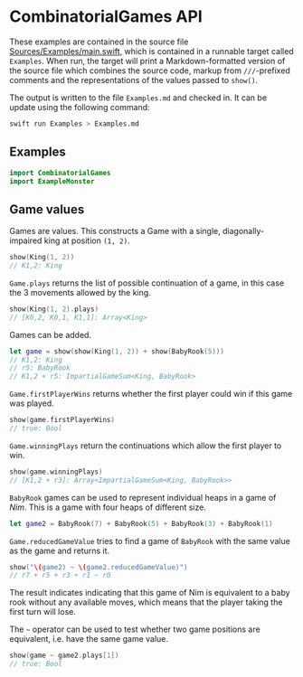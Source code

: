 <!-- Generated from file /Users/michi/Documents/Projects/Hackenbush/CombinatorialGames/Sources/Examples/main.swift -->

# CombinatorialGames API

These examples are contained in the source file [Sources/Examples/main.swift](Sources/Examples/main.swift), which is contained in a runnable target called `Examples`. When run, the target will print a Markdown-formatted version of the source file which combines the source code, markup from `///`-prefixed comments and the representations of the values passed to `show()`.

The output is written to the file `Examples.md` and checked in. It can be update using the following command:

```sh
swift run Examples > Examples.md
```

## Examples

```swift
import CombinatorialGames
import ExampleMonster
```

## Game values

Games are values. This constructs a Game with a single, diagonally-impaired king at position `(1, 2)`.
```swift
show(King(1, 2))
// K1,2: King
```

`Game.plays` returns the list of possible continuation of a game, in this case the 3 movements allowed by the king.
```swift
show(King(1, 2).plays)
// [K0,2, K0,1, K1,1]: Array<King>
```

Games can be added.
```swift
let game = show(show(King(1, 2)) + show(BabyRook(5)))
// K1,2: King
// r5: BabyRook
// K1,2 + r5: ImpartialGameSum<King, BabyRook>
```

`Game.firstPlayerWins` returns whether the first player could win if this game was played.
```swift
show(game.firstPlayerWins)
// true: Bool
```

`Game.winningPlays` return the continuations which allow the first player to win.
```swift
show(game.winningPlays)
// [K1,2 + r3]: Array<ImpartialGameSum<King, BabyRook>>
```

`BabyRook` games can be used to represent individual heaps in a game of _Nim_. This is a game with four heaps of different size.
```swift
let game2 = BabyRook(7) + BabyRook(5) + BabyRook(3) + BabyRook(1)
```

`Game.reducedGameValue` tries to find a game of `BabyRook` with the same value as the game and returns it.

```swift
show("\(game2) ~ \(game2.reducedGameValue)")
// r7 + r5 + r3 + r1 ~ r0
```

The result indicates indicating that this game of Nim is equivalent to a baby rook without any available moves, which means that the player taking the first turn will lose.

The `~` operator can be used to test whether two game positions are equivalent, i.e. have the same game value.
```swift
show(game ~ game2.plays[1])
// true: Bool
```

